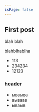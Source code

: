 ```yaml
---
isPage: false
---
```

## First post
blah blah

blahblhablha

* 113
* 234234
* 12123

### header
- ываыва
- аываав
- ываыв